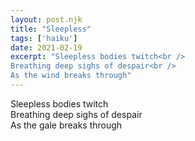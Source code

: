 ```yaml
---
layout: post.njk
title: "Sleepless"
tags: ['haiku']
date: 2021-02-19
excerpt: "Sleepless bodies twitch<br />
Breathing deep sighs of despair<br />
As the wind breaks through"
---
```


Sleepless bodies twitch<br />
Breathing deep sighs of despair<br />
As the gale breaks through